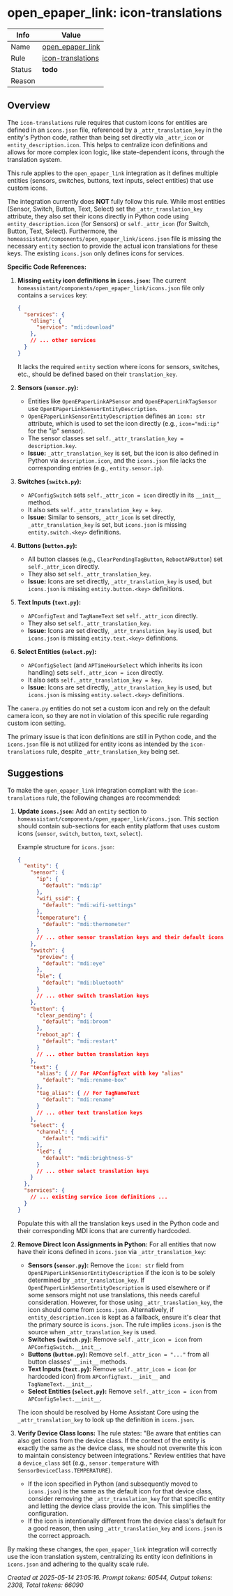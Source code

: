 # open_epaper_link: icon-translations

| Info   | Value                                                                    |
|--------|--------------------------------------------------------------------------|
| Name   | [open_epaper_link](https://www.home-assistant.io/integrations/open_epaper_link/) |
| Rule   | [icon-translations](https://developers.home-assistant.io/docs/core/integration-quality-scale/rules/icon-translations)                                                     |
| Status | **todo**                                                                 |
| Reason |                                                                          |

## Overview

The `icon-translations` rule requires that custom icons for entities are defined in an `icons.json` file, referenced by a `_attr_translation_key` in the entity's Python code, rather than being set directly via `_attr_icon` or `entity_description.icon`. This helps to centralize icon definitions and allows for more complex icon logic, like state-dependent icons, through the translation system.

This rule applies to the `open_epaper_link` integration as it defines multiple entities (sensors, switches, buttons, text inputs, select entities) that use custom icons.

The integration currently does **NOT** fully follow this rule.
While most entities (Sensor, Switch, Button, Text, Select) set the `_attr_translation_key` attribute, they also set their icons directly in Python code using `entity_description.icon` (for Sensors) or `self._attr_icon` (for Switch, Button, Text, Select). Furthermore, the `homeassistant/components/open_epaper_link/icons.json` file is missing the necessary `entity` section to provide the actual icon translations for these keys. The existing `icons.json` only defines icons for services.

**Specific Code References:**

1.  **Missing `entity` icon definitions in `icons.json`:**
    The current `homeassistant/components/open_epaper_link/icons.json` file only contains a `services` key:
    ```json
    {
      "services": {
        "dlimg": {
          "service": "mdi:download"
        },
        // ... other services
      }
    }
    ```
    It lacks the required `entity` section where icons for sensors, switches, etc., should be defined based on their `translation_key`.

2.  **Sensors (`sensor.py`):**
    *   Entities like `OpenEPaperLinkAPSensor` and `OpenEPaperLinkTagSensor` use `OpenEPaperLinkSensorEntityDescription`.
    *   `OpenEPaperLinkSensorEntityDescription` defines an `icon: str` attribute, which is used to set the icon directly (e.g., `icon="mdi:ip"` for the "ip" sensor).
    *   The sensor classes set `self._attr_translation_key = description.key`.
    *   **Issue:** `_attr_translation_key` is set, but the icon is also defined in Python via `description.icon`, and the `icons.json` file lacks the corresponding entries (e.g., `entity.sensor.ip`).

3.  **Switches (`switch.py`):**
    *   `APConfigSwitch` sets `self._attr_icon = icon` directly in its `__init__` method.
    *   It also sets `self._attr_translation_key = key`.
    *   **Issue:** Similar to sensors, `_attr_icon` is set directly, `_attr_translation_key` is set, but `icons.json` is missing `entity.switch.<key>` definitions.

4.  **Buttons (`button.py`):**
    *   All button classes (e.g., `ClearPendingTagButton`, `RebootAPButton`) set `self._attr_icon` directly.
    *   They also set `self._attr_translation_key`.
    *   **Issue:** Icons are set directly, `_attr_translation_key` is used, but `icons.json` is missing `entity.button.<key>` definitions.

5.  **Text Inputs (`text.py`):**
    *   `APConfigText` and `TagNameText` set `self._attr_icon` directly.
    *   They also set `self._attr_translation_key`.
    *   **Issue:** Icons are set directly, `_attr_translation_key` is used, but `icons.json` is missing `entity.text.<key>` definitions.

6.  **Select Entities (`select.py`):**
    *   `APConfigSelect` (and `APTimeHourSelect` which inherits its icon handling) sets `self._attr_icon = icon` directly.
    *   It also sets `self._attr_translation_key = key`.
    *   **Issue:** Icons are set directly, `_attr_translation_key` is used, but `icons.json` is missing `entity.select.<key>` definitions.

The `camera.py` entities do not set a custom icon and rely on the default camera icon, so they are not in violation of this specific rule regarding custom icon setting.

The primary issue is that icon definitions are still in Python code, and the `icons.json` file is not utilized for entity icons as intended by the `icon-translations` rule, despite `_attr_translation_key` being set.

## Suggestions

To make the `open_epaper_link` integration compliant with the `icon-translations` rule, the following changes are recommended:

1.  **Update `icons.json`:**
    Add an `entity` section to `homeassistant/components/open_epaper_link/icons.json`. This section should contain sub-sections for each entity platform that uses custom icons (`sensor`, `switch`, `button`, `text`, `select`).

    Example structure for `icons.json`:
    ```json
    {
      "entity": {
        "sensor": {
          "ip": {
            "default": "mdi:ip"
          },
          "wifi_ssid": {
            "default": "mdi:wifi-settings"
          },
          "temperature": {
            "default": "mdi:thermometer"
          }
          // ... other sensor translation keys and their default icons
        },
        "switch": {
          "preview": {
            "default": "mdi:eye"
          },
          "ble": {
            "default": "mdi:bluetooth"
          }
          // ... other switch translation keys
        },
        "button": {
          "clear_pending": {
            "default": "mdi:broom"
          },
          "reboot_ap": {
            "default": "mdi:restart"
          }
          // ... other button translation keys
        },
        "text": {
          "alias": { // For APConfigText with key "alias"
            "default": "mdi:rename-box"
          },
          "tag_alias": { // For TagNameText
            "default": "mdi:rename"
          }
          // ... other text translation keys
        },
        "select": {
          "channel": {
            "default": "mdi:wifi"
          },
          "led": {
            "default": "mdi:brightness-5"
          }
          // ... other select translation keys
        }
      },
      "services": {
        // ... existing service icon definitions ...
      }
    }
    ```
    Populate this with all the translation keys used in the Python code and their corresponding MDI icons that are currently hardcoded.

2.  **Remove Direct Icon Assignments in Python:**
    For all entities that now have their icons defined in `icons.json` via `_attr_translation_key`:
    *   **Sensors (`sensor.py`):** Remove the `icon: str` field from `OpenEPaperLinkSensorEntityDescription` if the icon is to be solely determined by `_attr_translation_key`. If `OpenEPaperLinkSensorEntityDescription` is used elsewhere or if some sensors might not use translations, this needs careful consideration. However, for those using `_attr_translation_key`, the icon should come from `icons.json`.
        Alternatively, if `entity_description.icon` is kept as a fallback, ensure it's clear that the primary source is `icons.json`. The rule implies `icons.json` is the source when `_attr_translation_key` is used.
    *   **Switches (`switch.py`):** Remove `self._attr_icon = icon` from `APConfigSwitch.__init__`.
    *   **Buttons (`button.py`):** Remove `self._attr_icon = "..."` from all button classes' `__init__` methods.
    *   **Text Inputs (`text.py`):** Remove `self._attr_icon = icon` (or hardcoded icon) from `APConfigText.__init__` and `TagNameText.__init__`.
    *   **Select Entities (`select.py`):** Remove `self._attr_icon = icon` from `APConfigSelect.__init__`.

    The icon should be resolved by Home Assistant Core using the `_attr_translation_key` to look up the definition in `icons.json`.

3.  **Verify Device Class Icons:**
    The rule states: "Be aware that entities can also get icons from the device class. If the context of the entity is exactly the same as the device class, we should not overwrite this icon to maintain consistency between integrations."
    Review entities that have a `device_class` set (e.g., `sensor.temperature` with `SensorDeviceClass.TEMPERATURE`).
    *   If the icon specified in Python (and subsequently moved to `icons.json`) is the same as the default icon for that device class, consider removing the `_attr_translation_key` for that specific entity and letting the device class provide the icon. This simplifies the configuration.
    *   If the icon is intentionally different from the device class's default for a good reason, then using `_attr_translation_key` and `icons.json` is the correct approach.

By making these changes, the `open_epaper_link` integration will correctly use the icon translation system, centralizing its entity icon definitions in `icons.json` and adhering to the quality scale rule.

_Created at 2025-05-14 21:05:16. Prompt tokens: 60544, Output tokens: 2308, Total tokens: 66090_
